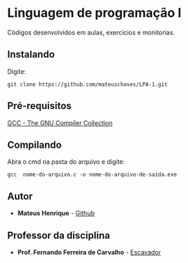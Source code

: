 # Linguagem de programação I

Códigos desenvolvidos em aulas, exercícios e monitorias.

## Instalando

Digite: 
```
git clone https://github.com/mateuschaves/LPA-1.git
```
## Pré-requisitos

[GCC - The GNU Compiler Collection](https://gcc.gnu.org/)

## Compilando

Abra o cmd na pasta do arquivo e digite:
```
gcc  nome-do-arquivo.c -o nome-do-arquivo-de-saida.exe
```

## Autor

* **Mateus Henrique** - [Github](https://github.com/mateuschaves) 

## Professor da disciplina

* **Prof. Fernando Ferreira de Carvalho** - [Escavador](https://www.escavador.com/sobre/6344254/fernando-ferreira-de-carvalho)
